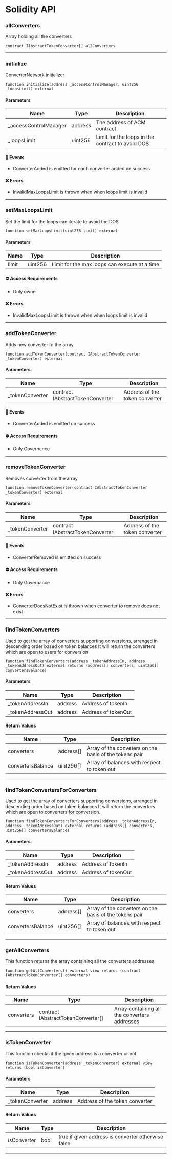 # Solidity API

### allConverters

Array holding all the converters

```solidity
contract IAbstractTokenConverter[] allConverters
```

- - -

### initialize

ConverterNetwork initializer

```solidity
function initialize(address _accessControlManager, uint256 _loopsLimit) external
```

#### Parameters
| Name | Type | Description |
| ---- | ---- | ----------- |
| _accessControlManager | address | The address of ACM contract |
| _loopsLimit | uint256 | Limit for the loops in the contract to avoid DOS |

#### 📅 Events
* ConverterAdded is emitted for each converter added on success

#### ❌ Errors
* InvalidMaxLoopsLimit is thrown when when loops limit is invalid

- - -

### setMaxLoopsLimit

Set the limit for the loops can iterate to avoid the DOS

```solidity
function setMaxLoopsLimit(uint256 limit) external
```

#### Parameters
| Name | Type | Description |
| ---- | ---- | ----------- |
| limit | uint256 | Limit for the max loops can execute at a time |

#### ⛔️ Access Requirements
* Only owner

#### ❌ Errors
* InvalidMaxLoopsLimit is thrown when when loops limit is invalid

- - -

### addTokenConverter

Adds new converter to the array

```solidity
function addTokenConverter(contract IAbstractTokenConverter _tokenConverter) external
```

#### Parameters
| Name | Type | Description |
| ---- | ---- | ----------- |
| _tokenConverter | contract IAbstractTokenConverter | Address of the token converter |

#### 📅 Events
* ConverterAdded is emitted on success

#### ⛔️ Access Requirements
* Only Governance

- - -

### removeTokenConverter

Removes converter from the array

```solidity
function removeTokenConverter(contract IAbstractTokenConverter _tokenConverter) external
```

#### Parameters
| Name | Type | Description |
| ---- | ---- | ----------- |
| _tokenConverter | contract IAbstractTokenConverter | Address of the token converter |

#### 📅 Events
* ConverterRemoved is emitted on success

#### ⛔️ Access Requirements
* Only Governance

#### ❌ Errors
* ConverterDoesNotExist is thrown when converter to remove does not exist

- - -

### findTokenConverters

Used to get the array of converters supporting conversions, arranged in descending order based on token balances
It will return the converters which are open to users for conversion

```solidity
function findTokenConverters(address _tokenAddressIn, address _tokenAddressOut) external returns (address[] converters, uint256[] convertersBalance)
```

#### Parameters
| Name | Type | Description |
| ---- | ---- | ----------- |
| _tokenAddressIn | address | Address of tokenIn |
| _tokenAddressOut | address | Address of tokenOut |

#### Return Values
| Name | Type | Description |
| ---- | ---- | ----------- |
| converters | address[] | Array of the conveters on the basis of the tokens pair |
| convertersBalance | uint256[] | Array of balances with respect to token out |

- - -

### findTokenConvertersForConverters

Used to get the array of converters supporting conversions, arranged in descending order based on token balances
It will return the converters which are open to converters for conversion.

```solidity
function findTokenConvertersForConverters(address _tokenAddressIn, address _tokenAddressOut) external returns (address[] converters, uint256[] convertersBalance)
```

#### Parameters
| Name | Type | Description |
| ---- | ---- | ----------- |
| _tokenAddressIn | address | Address of tokenIn |
| _tokenAddressOut | address | Address of tokenOut |

#### Return Values
| Name | Type | Description |
| ---- | ---- | ----------- |
| converters | address[] | Array of the conveters on the basis of the tokens pair |
| convertersBalance | uint256[] | Array of balances with respect to token out |

- - -

### getAllConverters

This function returns the array containing all the converters addresses

```solidity
function getAllConverters() external view returns (contract IAbstractTokenConverter[] converters)
```

#### Return Values
| Name | Type | Description |
| ---- | ---- | ----------- |
| converters | contract IAbstractTokenConverter[] | Array containing all the converters addresses |

- - -

### isTokenConverter

This function checks if the given address is a converter or not

```solidity
function isTokenConverter(address _tokenConverter) external view returns (bool isConverter)
```

#### Parameters
| Name | Type | Description |
| ---- | ---- | ----------- |
| _tokenConverter | address | Address of the token converter |

#### Return Values
| Name | Type | Description |
| ---- | ---- | ----------- |
| isConverter | bool | true if given address is converter otherwise false |

- - -


